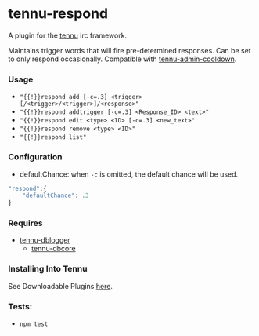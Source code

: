 # tennu-respond

A plugin for the [tennu](https://github.com/Tennu/tennu) irc framework.

Maintains trigger words that will fire pre-determined responses. Can be set to only respond occasionally. Compatible with [tennu-admin-cooldown](https://github.com/LordWingZero/tennu-admin-cooldown).

### Usage
- ```"{{!}}respond add [-c=.3] <trigger>[/<trigger>/<trigger>]/<response>"```
- ```"{{!}}respond addtrigger [-c=.3] <Response_ID> <text>"```
- ```"{{!}}respond edit <type> <ID> [-c=.3] <new_text>"```
- ```"{{!}}respond remove <type> <ID>"```
- ```"{{!}}respond list"```

### Configuration
- defaultChance: when ```-c``` is omitted, the default chance will be used.

```Javascript
"respond":{
    "defaultChance": .3
}
```

### Requires
- [tennu-dblogger](https://github.com/LordWingZero/tennu-dblogger)
  - [tennu-dbcore](https://github.com/LordWingZero/tennu-dbcore)


### Installing Into Tennu

See Downloadable Plugins [here](https://tennu.github.io/plugins/).

### Tests:

- ```npm test```